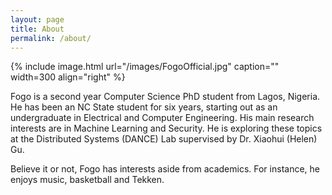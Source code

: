 ```yaml
---
layout: page
title: About
permalink: /about/
---
```


{% include image.html url="/images/FogoOfficial.jpg" caption="" width=300 align="right" %}

Fogo is a second year Computer Science PhD student from Lagos, Nigeria. 
He has been an NC State student for six years, starting out as an undergraduate in Electrical and Computer Engineering. 
His main research interests are in Machine Learning and Security. 
He is exploring these topics at the Distributed Systems (DANCE) Lab supervised by Dr. Xiaohui (Helen) Gu.

Believe it or not, Fogo has interests aside from academics. For instance, he enjoys music, basketball and Tekken.